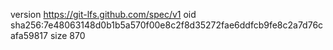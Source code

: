 version https://git-lfs.github.com/spec/v1
oid sha256:7e48063148d0b1b5a570f00e8c2f8d35272fae6ddfcb9fe8c2a7d76cafa59817
size 870
